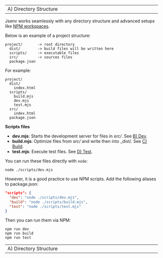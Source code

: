 <!-- TITLE: A) Directory Structure -->

<!-- PLACEHOLDER_START:NAV_PREV_NEXT -->

<table>
  <tr>
    <td width="2000px" align="left" nowrap>
      A) Directory Structure
    </td>
    <td width="2000px" align="right" nowrap>
      <a href="../b_dev/b_dev.md">&gt; B) Dev</a>
    </td>
  </tr>
</table>

<!-- PLACEHOLDER_END -->

Jsenv works seamlessly with any directory structure and advanced setups like [NPM workspaces](https://docs.npmjs.com/cli/v8/using-npm/workspaces).

Below is an example of a project structure:

```console
project/       -> root directory
  dist/        -> build files will be written here
  scripts/     -> executable files
  src/         -> sources files
  package.json
```

For example:

```console
project/
  dist/
    index.html
  scripts/
    build.mjs
    dev.mjs
    test.mjs
  src/
    index.html
  package.json
```

**Scripts files**

- **dev.mjs**: Starts the development server for files in _src/_. See [B) Dev](../b_dev/b_dev.md).
- **build.mjs**: Optimize files from _src/_ and write then into \_dist/. See [C) Build](../c_build/c_build.md).
- **test.mjs**: Execute test files. See [D) Test](../d_test/d_test.md).

You can run these files directly with `node`:

```console
node ./scripts/dev.mjs
```

However, it is a good practice to use NPM scripts. Add the following aliases to package.json:

```json
"scripts": {
  "dev": "node ./scripts/dev.mjs",
  "build": "node ./scripts/build.mjs",
  "test": "node ./scripts/test.mjs"
}
```

Then you can run them via NPM:

```console
npm run dev
npm run build
npm run test
```

<!-- PLACEHOLDER_START:NAV_PREV_NEXT -->

<table>
  <tr>
    <td width="2000px" align="left" nowrap>
      A) Directory Structure
    </td>
    <td width="2000px" align="right" nowrap>
      <a href="../b_dev/b_dev.md">&gt; B) Dev</a>
    </td>
  </tr>
</table>

<!-- PLACEHOLDER_END -->
